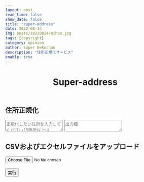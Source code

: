 ```yaml
---
layout: post
read_time: false
show_date: false
title: "super-address"
date: 2022-08-14
img: posts/20220814/nihon.jpg
tags: [copyright]
category: opinion
author: Super Nekochan
description: "住所正規化サービス"
enable: true
---
```

<body>
  <header>
    <h1>Super-address</h1>
  </header>

  <div class="container">
    <div class="form">
      <h2>住所正規化</h2>
        <textarea class="input_address" id="address_input" placeholder="正規化したい住所を入力してください(5箇所以上はcsv,xlsx,xlsファイルをアップロードしてください)" ></textarea>
        <textarea readonly class="output_address" id="output_input" placeholder="出力欄" ></textarea>
      <h2 class="margin_text">CSVおよびエクセルファイルをアップロード</h2>
        <input class="input_address_file" type="file" accept=".csv,	.xlsx, .xls">
      <br>
      <br>
      <button class="button" type="button" onclick="buttonClick()">実行</button>
      </div>
    </div>


</body>



<!--
<tweet>tweetタグのテスト</tweet> 
testページ [test](https://www.rollingstone.com/music/music-features/nirvana-kurt-cobain-ai-song-1146444/) 

 End flex-container 
動画コンテンツだおら

<iframe width="560" height="315" src="https://www.youtube.com/watch?v=R4Fpr7wzkvY" title="YouTube video player" frameborder="0" allow="accelerometer; autoplay; clipboard-write; encrypted-media; gyroscope; picture-in-picture" allowfullscreen></iframe>
-->